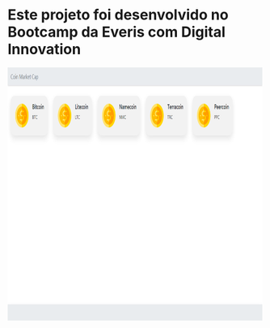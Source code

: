 # Este projeto foi desenvolvido no Bootcamp da Everis com Digital Innovation

<img src="https://github.com/mattheussAL/cripto-moedas/blob/main/.github/page_coins.PNG" widht="1200" height="500" />